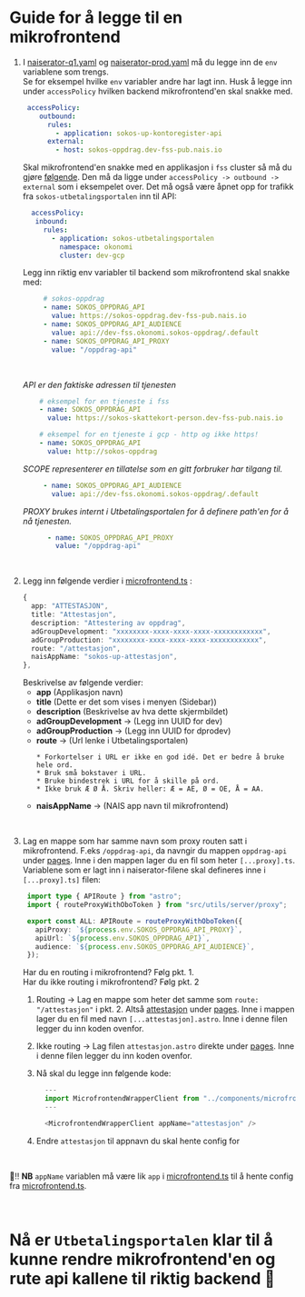 # Guide for å legge til en mikrofrontend

1. I [naiserator-q1.yaml](../.nais/naiserator-q1.yaml) og [naiserator-prod.yaml](../.nais/naiserator-prod.yaml) må du legge inn de `env` variablene som trengs.<br>
Se for eksempel hvilke `env` variabler andre har lagt inn.
Husk å legge inn under `accessPolicy` hvilken backend mikrofrontend'en skal snakke med.

   ```yaml
    accessPolicy:
       outbound:
         rules:
           - application: sokos-up-kontoregister-api
         external:
           - host: sokos-oppdrag.dev-fss-pub.nais.io
   ```

   Skal mikrofrontend'en snakke med en applikasjon  i `fss` cluster så må du gjøre [følgende](https://docs.nais.io/workloads/explanations/migrating-to-gcp/#how-do-i-reach-an-application-found-on-premises-from-my-application-in-gcp). Den må da ligge under `accessPolicy -> outbound -> external` som i eksempelet over.
   Det må også være åpnet opp for trafikk fra `sokos-utbetalingsportalen` inn til API:

     ```yaml
       accessPolicy:
        inbound:
          rules:
            - application: sokos-utbetalingsportalen
              namespace: okonomi
              cluster: dev-gcp
      ```

   Legg inn riktig env variabler til backend som mikrofrontend skal snakke med:

     ```yaml
          # sokos-oppdrag
          - name: SOKOS_OPPDRAG_API
            value: https://sokos-oppdrag.dev-fss-pub.nais.io
          - name: SOKOS_OPPDRAG_API_AUDIENCE
            value: api://dev-fss.okonomi.sokos-oppdrag/.default
          - name: SOKOS_OPPDRAG_API_PROXY
            value: "/oppdrag-api"
      ```

    <br>

      *API er den faktiske adressen til tjenesten*
      ```yaml
          # eksempel for en tjeneste i fss
          - name: SOKOS_OPPDRAG_API
            value: https://sokos-skattekort-person.dev-fss-pub.nais.io

          # eksempel for en tjeneste i gcp - http og ikke https!
          - name: SOKOS_OPPDRAG_API
            value: http://sokos-oppdrag
      ```
      *SCOPE representerer en tillatelse som en gitt forbruker har tilgang til.*
      ```yaml
           - name: SOKOS_OPPDRAG_API_AUDIENCE
             value: api://dev-fss.okonomi.sokos-oppdrag/.default
      ```
      *PROXY brukes internt i Utbetalingsportalen for å definere path'en for å nå tjenesten.*
      ```yaml
            - name: SOKOS_OPPDRAG_API_PROXY
              value: "/oppdrag-api"
      ```

<br>

2. Legg inn følgende verdier i [microfrontend.ts](/src/microfrontend.ts) :
    ```typescript
    {
      app: "ATTESTASJON",
      title: "Attestasjon",
      description: "Attestering av oppdrag",
      adGroupDevelopment: "xxxxxxxx-xxxx-xxxx-xxxx-xxxxxxxxxxxx",
      adGroupProduction: "xxxxxxxx-xxxx-xxxx-xxxx-xxxxxxxxxxxx",
      route: "/attestasjon",
      naisAppName: "sokos-up-attestasjon",
    },
    ```
    Beskrivelse av følgende verdier:
      - **app** (Applikasjon navn)
      - **title** (Dette er det som vises i menyen (Sidebar))
      - **description** (Beskrivelse av hva dette skjermbildet)
      - **adGroupDevelopment** -> (Legg inn UUID for dev)
      - **adGroupProduction** -> (Legg inn UUID for dprodev)
      - **route** -> (Url lenke i Utbetalingsportalen)
          ```
          * Forkortelser i URL er ikke en god idé. Det er bedre å bruke hele ord.
          * Bruk små bokstaver i URL.
          * Bruke bindestrek i URL for å skille på ord.
          * Ikke bruk Æ Ø Å. Skriv heller: Æ = AE, Ø = OE, Å = AA.
          ```
      - **naisAppName** -> (NAIS app navn til mikrofrontend)

<br>

3. Lag en mappe som har samme navn som proxy routen satt i mikrofrontend. F.eks `/oppdrag-api`, da navngir du mappen `oppdrag-api` under [pages](/src/pages/).
   Inne i den mappen lager du en fil som heter `[...proxy].ts`.
   Variablene som er lagt inn i naiserator-filene skal defineres inne i `[...proxy].ts]` filen:

   ```typescript
    import type { APIRoute } from "astro";
    import { routeProxyWithOboToken } from "src/utils/server/proxy";

    export const ALL: APIRoute = routeProxyWithOboToken({
      apiProxy: `${process.env.SOKOS_OPPDRAG_API_PROXY}`,
      apiUrl: `${process.env.SOKOS_OPPDRAG_API}`,
      audience: `${process.env.SOKOS_OPPDRAG_API_AUDIENCE}`,
    });
   ````

    Har du en routing i mikrofrontend? Følg pkt. 1. </br>
    Har du ikke routing i mikrofrontend? Følg pkt. 2 </br>

    1. Routing -> Lag en mappe som heter det samme som `route: "/attestasjon"` i pkt. 2. Altså [attestasjon](/src/pages/attestasjon/) under [pages](/src/pages/). Inne i mappen lager du en fil med navn `[...attestasjon].astro`. Inne i denne filen legger du inn koden ovenfor.
    2. Ikke routing -> Lag filen `attestasjon.astro` direkte under [pages](/src/pages/). Inne i denne filen legger du inn koden ovenfor.
    3. Nå skal du legge inn følgende kode:

        ```js
          ---
          import MicrofrontendWrapperClient from "../components/microfrontend/MicrofrontendWrapperClient.astro";
          ---

          <MicrofrontendWrapperClient appName="attestasjon" />
        ```

    4. Endre `attestasjon` til appnavn du skal hente config for

<br>

🚨‼️ **NB** `appName` variablen må være lik `app` i [microfrontend.ts](/src/microfrontend.ts)
      til å hente config fra [microfrontend.ts](/src/microfrontend.ts).

<br>

# Nå er `Utbetalingsportalen` klar til å kunne rendre mikrofrontend'en og rute api kallene til riktig backend 🎉